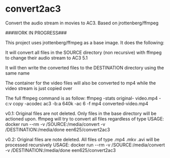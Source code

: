# convert2ac3
Convert the audio stream in movies to AC3. Based on jrottenberg/ffmpeg


###WORK IN PROGRESS###

This project uses jrottenberg/ffmpeg as a base image.
It does the following:

It will convert all files in the SOURCE directory (non recursive) with ffmpeg to change their audio stream to AC3 5.1

It will then write the converted files to the DESTINATION directory using the same name

The container for the video files will also be converted to mp4 while the video stream is just copied over

The full ffmpeg command is as follow:
ffmpeg -stats original- video.mp4 -c:v copy -acodec ac3 -b:a 640k -ac 6 -f mp4 converted-video.mp4

v0.1: Original files are not deleted. Only files in the base directory will be actioned upon. ffmpeg will try to convert all files regardless of type
USAGE:
docker run --rm -v /SOURCE:/media/convert -v /DESTINATION:/media/done een625/convert2ac3

v0.2: Original files are note deleted. All files of type .mp4 .mkv .avi will be processed recursively
USAGE:
docker run --rm -v /SOURCE:/media/convert -v /DESTINATION:/media/done een625/convert2ac3
